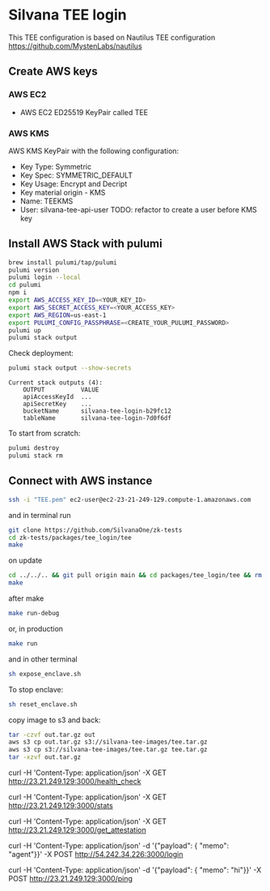 # Silvana TEE login

This TEE configuration is based on Nautilus TEE configuration
https://github.com/MystenLabs/nautilus

## Create AWS keys

### AWS EC2

- AWS EC2 ED25519 KeyPair called TEE

### AWS KMS

AWS KMS KeyPair with the following configuration:

- Key Type: Symmetric
- Key Spec: SYMMETRIC_DEFAULT
- Key Usage: Encrypt and Decript
- Key material origin - KMS
- Name: TEEKMS
- User: silvana-tee-api-user TODO: refactor to create a user before KMS key

## Install AWS Stack with pulumi

```sh
brew install pulumi/tap/pulumi
pulumi version
pulumi login --local
cd pulumi
npm i
export AWS_ACCESS_KEY_ID=<YOUR_KEY_ID>
export AWS_SECRET_ACCESS_KEY=<YOUR_ACCESS_KEY>
export AWS_REGION=us-east-1
export PULUMI_CONFIG_PASSPHRASE=<CREATE_YOUR_PULUMI_PASSWORD>
pulumi up
pulumi stack output
```

Check deployment:

```sh
pulumi stack output --show-secrets
```

```
Current stack outputs (4):
    OUTPUT          VALUE
    apiAccessKeyId  ...
    apiSecretKey    ...
    bucketName      silvana-tee-login-b29fc12
    tableName       silvana-tee-login-7d0f6df
```

To start from scratch:

```sh
pulumi destroy
pulumi stack rm
```

## Connect with AWS instance

```sh
ssh -i "TEE.pem" ec2-user@ec2-23-21-249-129.compute-1.amazonaws.com
```

and in terminal run

```sh
git clone https://github.com/SilvanaOne/zk-tests
cd zk-tests/packages/tee_login/tee
make
```

on update

```sh
cd ../../.. && git pull origin main && cd packages/tee_login/tee && rm -rf out
make
```

after make

```sh
make run-debug
```

or, in production

```sh
make run
```

and in other terminal

```sh
sh expose_enclave.sh
```

To stop enclave:

```sh
sh reset_enclave.sh
```

copy image to s3 and back:

```sh
tar -czvf out.tar.gz out
aws s3 cp out.tar.gz s3://silvana-tee-images/tee.tar.gz
aws s3 cp s3://silvana-tee-images/tee.tar.gz tee.tar.gz
tar -xzvf out.tar.gz
```

curl -H 'Content-Type: application/json' -X GET http://23.21.249.129:3000/health_check

curl -H 'Content-Type: application/json' -X GET http://23.21.249.129:3000/stats

curl -H 'Content-Type: application/json' -X GET http://23.21.249.129:3000/get_attestation

curl -H 'Content-Type: application/json' -d '{"payload": { "memo": "agent"}}' -X POST http://54.242.34.226:3000/login

curl -H 'Content-Type: application/json' -d '{"payload": { "memo": "hi"}}' -X POST http://23.21.249.129:3000/ping
